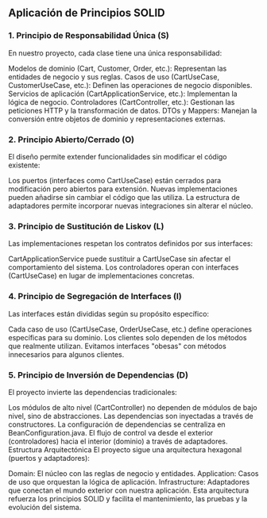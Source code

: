 ## Aplicación de Principios SOLID

### 1. Principio de Responsabilidad Única (S)
En nuestro proyecto, cada clase tiene una única responsabilidad:

Modelos de dominio (Cart, Customer, Order, etc.): Representan las entidades de negocio y sus reglas.
Casos de uso (CartUseCase, CustomerUseCase, etc.): Definen las operaciones de negocio disponibles.
Servicios de aplicación (CartApplicationService, etc.): Implementan la lógica de negocio.
Controladores (CartController, etc.): Gestionan las peticiones HTTP y la transformación de datos.
DTOs y Mappers: Manejan la conversión entre objetos de dominio y representaciones externas.

### 2. Principio Abierto/Cerrado (O)
El diseño permite extender funcionalidades sin modificar el código existente:

Los puertos (interfaces como CartUseCase) están cerrados para modificación pero abiertos para extensión.
Nuevas implementaciones pueden añadirse sin cambiar el código que las utiliza.
La estructura de adaptadores permite incorporar nuevas integraciones sin alterar el núcleo.

### 3. Principio de Sustitución de Liskov (L)
Las implementaciones respetan los contratos definidos por sus interfaces:

CartApplicationService puede sustituir a CartUseCase sin afectar el comportamiento del sistema.
Los controladores operan con interfaces (CartUseCase) en lugar de implementaciones concretas.
### 4. Principio de Segregación de Interfaces (I)
Las interfaces están divididas según su propósito específico:

Cada caso de uso (CartUseCase, OrderUseCase, etc.) define operaciones específicas para su dominio.
Los clientes solo dependen de los métodos que realmente utilizan.
Evitamos interfaces "obesas" con métodos innecesarios para algunos clientes.
### 5. Principio de Inversión de Dependencias (D)
El proyecto invierte las dependencias tradicionales:

Los módulos de alto nivel (CartController) no dependen de módulos de bajo nivel, sino de abstracciones.
Las dependencias son inyectadas a través de constructores.
La configuración de dependencias se centraliza en BeanConfiguration.java.
El flujo de control va desde el exterior (controladores) hacia el interior (dominio) a través de adaptadores.
Estructura Arquitectónica
El proyecto sigue una arquitectura hexagonal (puertos y adaptadores):

Domain: El núcleo con las reglas de negocio y entidades.
Application: Casos de uso que orquestan la lógica de aplicación.
Infrastructure: Adaptadores que conectan el mundo exterior con nuestra aplicación.
Esta arquitectura refuerza los principios SOLID y facilita el mantenimiento, las pruebas y la evolución del sistema.
